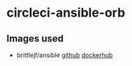 # circleci-ansible-orb

## Images used
- brittlejf/ansible [github](https://github.com/Brittlejf/docker/blob/master/ansible/Dockerfile) [dockerhub](https://hub.docker.com/r/brittlejf/ansible)
